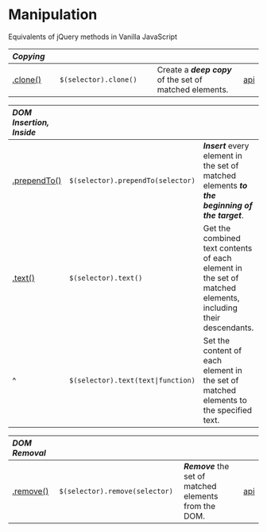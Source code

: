 # Manipulation

Equivalents of jQuery methods in Vanilla JavaScript

<style>
th { text-align: left; font-style: italic; }
tr td:nth-child(1) { width: 10rem; }
tr td:nth-child(2) { width: 20rem; }
tr td:nth-child(3) { width: 40rem; }
</style>

| Copying ||||
|:--|:--|:--|:--:|
| [.clone()](?clone/) | `$(selector).clone()` | Create a **_deep copy_** of the set of matched elements. | [api](https://api.jquery.com/clone/) |

| DOM Insertion, Inside ||||
|:--|:--|:--|:--:|
| [.prependTo()](?prependTo/) | `$(selector).prependTo(selector)` | **_Insert_** every element in the set of matched elements **_to the beginning of the target_**. | [api](https://api.jquery.com/prependTo/) |
| [.text()](?text/) | `$(selector).text()` | Get the combined text contents of each element in the set of matched elements, including their descendants. | [api](https://api.jquery.com/text/) |
| ^| `$(selector).text(text\|function)` | Set the content of each element in the set of matched elements to the specified text. | ^|

| DOM Removal ||||
|:--|:--|:--|:--:|
| [.remove()](?remove/) | `$(selector).remove(selector)` | **_Remove_** the set of matched elements from the DOM. | [api](https://api.jquery.com/remove/) |
